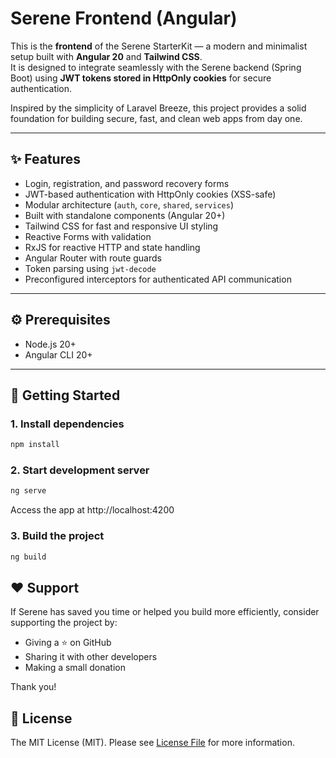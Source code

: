 # Serene Frontend (Angular)

This is the **frontend** of the Serene StarterKit — a modern and minimalist setup built with **Angular 20** and **Tailwind CSS**.  
It is designed to integrate seamlessly with the Serene backend (Spring Boot) using **JWT tokens stored in HttpOnly cookies** for secure authentication.

Inspired by the simplicity of Laravel Breeze, this project provides a solid foundation for building secure, fast, and clean web apps from day one.

---

## ✨ Features

- Login, registration, and password recovery forms
- JWT-based authentication with HttpOnly cookies (XSS-safe)
- Modular architecture (`auth`, `core`, `shared`, `services`)
- Built with standalone components (Angular 20+)
- Tailwind CSS for fast and responsive UI styling
- Reactive Forms with validation
- RxJS for reactive HTTP and state handling
- Angular Router with route guards
- Token parsing using `jwt-decode`
- Preconfigured interceptors for authenticated API communication

---

## ⚙️ Prerequisites

- Node.js 20+
- Angular CLI 20+

---

## 🚀 Getting Started

### 1. Install dependencies

```bash
npm install
```

### 2. Start development server

```bash
ng serve
```

Access the app at http://localhost:4200

### 3. Build the project

```bash
ng build
```

## ❤️ Support
If Serene has saved you time or helped you build more efficiently, consider supporting the project by:

* Giving a ⭐️ on GitHub
* Sharing it with other developers
* Making a small donation

Thank you!


## 📄 License

The MIT License (MIT). Please see [License File](LICENSE.md) for more information.

